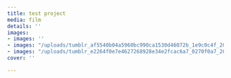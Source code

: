 ```yaml
---
title: test project
media: film
details: ''
images:
- images: ''
- images: "/uploads/tumblr_af5540b04a5960bc990ca1530d46072b_1e9c0c4f_2048.jpg"
- images: "/uploads/tumblr_e2264f0e7e4627268928e34e2fcac6a7_0270f0a7_2048.jpg"
cover: ''

---
```

